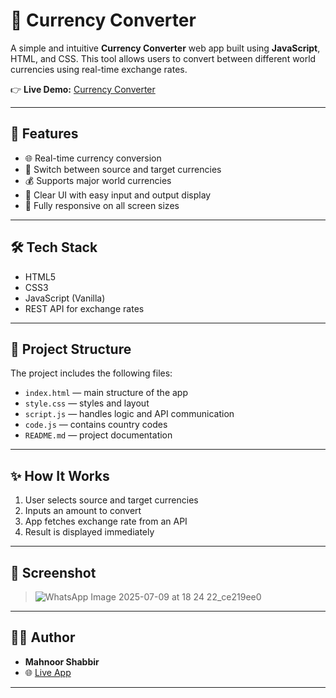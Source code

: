 # 💱 Currency Converter

A simple and intuitive **Currency Converter** web app built using **JavaScript**, HTML, and CSS. This tool allows users to convert between different world currencies using real-time exchange rates.

👉 **Live Demo:** [Currency Converter](https://mahnoorshabbir12.github.io/CurrencyConverter/)

---

## 🚀 Features

- 🌐 Real-time currency conversion  
- 🔄 Switch between source and target currencies  
- 💰 Supports major world currencies  
- 🧮 Clear UI with easy input and output display  
- 📱 Fully responsive on all screen sizes  

---

## 🛠 Tech Stack

- HTML5  
- CSS3  
- JavaScript (Vanilla)  
- REST API for exchange rates  

---

## 📁 Project Structure

The project includes the following files:

- `index.html` — main structure of the app  
- `style.css` — styles and layout  
- `script.js` — handles logic and API communication
- `code.js` — contains country codes 
- `README.md` — project documentation  

---

## ✨ How It Works

1. User selects source and target currencies  
2. Inputs an amount to convert  
3. App fetches exchange rate from an API  
4. Result is displayed immediately  

---

## 📸 Screenshot

> ![WhatsApp Image 2025-07-09 at 18 24 22_ce219ee0](https://github.com/user-attachments/assets/329d7624-330d-4b43-9979-f2deb2c516cf)


---

## 👩‍💻 Author

- **Mahnoor Shabbir**  
- 🌐 [Live App](https://mahnoorshabbir12.github.io/CurrencyConverter/)

---

